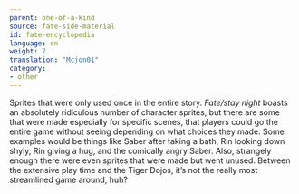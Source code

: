 ```yaml
---
parent: one-of-a-kind
source: fate-side-material
id: fate-encyclopedia
language: en
weight: 7
translation: "Mcjon01"
category:
- other
---
```


Sprites that were only used once in the entire story.
*Fate/stay night* boasts an absolutely ridiculous number of character sprites, but there are some that were made especially for specific scenes, that players could go the entire game without seeing depending on what choices they made.
Some examples would be things like Saber after taking a bath, Rin looking down shyly, Rin giving a hug, and the comically angry Saber.
Also, strangely enough there were even sprites that were made but went unused.
Between the extensive play time and the Tiger Dojos, it’s not the really most streamlined game around, huh?
